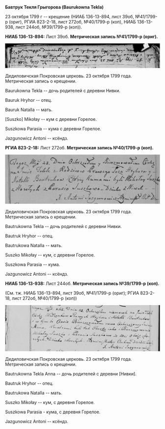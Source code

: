 **Бавтрук Текля Грыгорова (Baurukowna Tekla)**

23 октября 1799 г -- крещение (НИАБ 136-13-894, лист 39об, №41/1799-р
(ориг), РГИА 823-2-18, лист 272об, №40/1799-р (коп), НИАБ 136-13-938,
лист 244об, №39/1799-р (коп)).

**НИАБ 136-13-894:** Лист 39об. **Метрическая запись №41/1799-р
(ориг).**

![](./media/18eb8140f0b82d71abcb8a9b9edd4c9fbe48e86a.png)

Дедиловичская Покровская церковь. 23 октября 1799 года. Метрическая
запись о крещении.

Baurukowna Tekla -- дочь родителей с деревни Нивки.

Bauruk Hryhor -- отец.

Bauruk Natalla -- мать.

\[Suszko\] Mikołay -- кум с деревни Горелое.

Suszkowa Parasia -- кума с деревни Горелое.

Jazgunowicz Antoni -- ксёндз.

**РГИА 823-2-18:** Лист 272об. **Метрическая запись №40/1799-р (коп).**

![](./media/8a1f4f9e81be178b9e4f554192bf46ef1339d53a.png)

Дедиловичская Покровская церковь. 23 октября 1799 года. Метрическая
запись о крещении.

Bautrukowna Tekla -- дочь родителей с деревни Нивки.

Bautruk Hryhor -- отец.

Bautrukowa Natalla -- мать.

Suszko Mikołay -- кум, с деревни Горелое.

Suszkowa Parasia -- кума.

Jazgunowicz Antoni -- ксёндз.

**НИАБ 136-13-938:** Лист 244об. **Метрическая запись №39/1799-р
(коп).**

(См. тж. НИАБ 136-13-894, лист 39об, №41/1799-р (ориг); РГИА 823-2-18,
лист 272об, №40/1799-р (коп))

![](./media/a297d46ee09a07b77df8b61dfec0239701f2d87f.png)

Дедиловичская Покровская церковь. 23 октября 1799 года. Метрическая
запись о крещении.

Bautrukowna Tekla Anna -- дочь родителей с деревни \[Нивки\].

Bautruk Hryhor -- отец.

Bautrukowa Natalla -- мать.

Suszko Mikołay -- кум, с деревня Горелое.

Suszkowa Parasia - кума, с деревня Горелое.

Jazgunowicz Antoni -- ксёндз.
